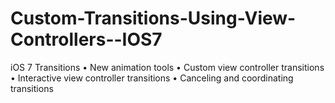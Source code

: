 Custom-Transitions-Using-View-Controllers--IOS7
===============================================

iOS 7 Transitions • New animation tools • Custom view controller transitions • Interactive view controller transitions • Canceling and coordinating transitions
